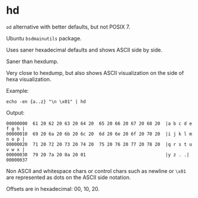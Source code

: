 # hd

`od` alternative with better defaults, but not POSIX 7.

Ubuntu `bsdmainutils` package.

Uses saner hexadecimal defaults and shows ASCII side by side.

Saner than hexdump.

Very close to hexdump, but also shows ASCII visualization on the side of hexa visualization.

Example:

    echo -en {a..z} "\n \x01" | hd

Output:

    00000000  61 20 62 20 63 20 64 20  65 20 66 20 67 20 68 20  |a b c d e f g h |
    00000010  69 20 6a 20 6b 20 6c 20  6d 20 6e 20 6f 20 70 20  |i j k l m n o p |
    00000020  71 20 72 20 73 20 74 20  75 20 76 20 77 20 78 20  |q r s t u v w x |
    00000030  79 20 7a 20 0a 20 01                              |y z . .|
    00000037

Non ASCII and whitespace chars or control chars such as newline or `\x01` are represented as dots on the ASCII side notation.

Offsets are in hexadecimal: 00, 10, 20.
